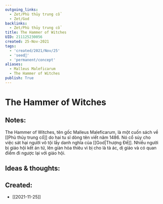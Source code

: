 ```yaml
---
outgoing_links:
  - Zet/Phù thủy trung cổ
  - Zet/God
backlinks:
  - Zet/Phù thủy trung cổ
title: The Hammer of Witches
UID: 211125230056
created: 25-Nov-2021
tags:
  - 'created/2021/Nov/25'
  - 'seed🥜'
  - 'permanent/concept'
aliases:
  - Malleus Maleficarum
  - The Hammer of Witches
publish: True
---
```

# The Hammer of Witches

## Notes:
The Hammer of Witches, tên gốc Malleus Maleficarum, là một cuốn sách về [[Phù thủy trung cổ]] do hai tu sĩ dòng tên viết năm 1486. Nó cổ súy cho việc sát hại người vô tội lấy danh nghĩa của [[God|Thượng Đế]]. Nhiều người bị giáo hội kết án tử, lên giàn hỏa thiêu vì bị cho là tà ác, dị giáo và có quan điểm đi ngược lại với giáo hội.

## Ideas & thoughts:


## Created:
- [[2021-11-25]]
